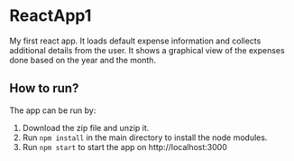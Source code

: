 # ReactApp1
My first react app. It loads default expense information and collects additional details from the user. It shows a graphical view of the expenses done based on the year and the month.

## How to run?

The app can be run by:
1. Download the zip file and unzip it.
2. Run `npm install` in the main directory to install the node modules.
3. Run `npm start` to start the app on http://localhost:3000
